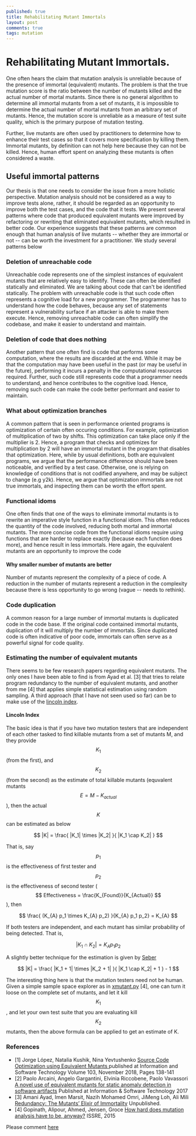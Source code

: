 ```yaml
---
published: true
title: Rehabilitating Mutant Immortals
layout: post
comments: true
tags: mutation
---
```


# Rehabilitating Mutant Immortals.

One often hears the claim that mutation analysis is unreliable because of the presence of immortal (equivalent) mutants. The problem is that the true mutation score is the ratio between the number of mutants killed and the actual number of mortal mutants. Since there is no general algorithm to determine all immortal mutants from a set of mutants, it is impossible to determine the actual number of mortal mutants from an arbitrary set of mutants. Hence, the mutation score is unreliable as a measure of test suite quality, which is the primary purpose of mutation testing.

Further, live mutants are often used by practitioners to determine how to enhance their test cases so that it covers more specification by killing them. Immortal mutants, by definition can not help here because they can not be killed. Hence, human effort spent on analyzing these mutants is often considered a waste.

## Useful immortal patterns

Our thesis is that one needs to consider the issue from a more holistic perspective. Mutation analysis should not be considered as a way to improve tests alone, rather, it should be regarded as an opportunity to improve both the test cases, and the code that it tests. We present several patterns where code that produced equivalent mutants were improved by refactoring or rewriting that eliminated equivalent mutants, which resulted in better code. Our experience suggests that these patterns are common enough that human analysis of live mutants -- whether they are immortal or not -- can be worth the investment for a practitioner. We study several patterns below

### Deletion of unreachable code

Unreachable code represents one of the simplest instances of equivalent mutants that are relatively easy to identify. These can often be identified statically and eliminated. We are talking about code that can't be identified statically. The problem with unreachable code is that such code often represents a cognitive load for a new programmer. The programmer has to understand how the code behaves, because any set of statements represent a vulnerability surface if an attacker is able to make them execute. Hence, removing unreachable code can often simplify the codebase, and make it easier to understand and maintain.

### Deletion of code that does nothing

Another pattern that one often find is code that performs some computation, where the results are discarded at the end. While it may be that the computation may have been useful in the past (or may be useful in the future), performing it incurs a penalty in the computational resources required. Further, such code still represents code that a programmer needs to understand, and hence contributes to the cognitive load. Hence, removing such code can make the code better performant and easier to maintain.

### What about optimization branches

A common pattern that is seen in performance oriented programs is optimization of certain often occuring conditions. For example, optimization of multiplication of two by shifts. This optimization can take place only if the multiplier is 2. Hence, a program that checks and optimizes for multiplication by 2 will have an immortal mutant in the program that disables that optimization. Here, while by usual definitions, both are equivalent programs, we argue that the performance difference should have been noticeable, and verified by a test case. Otherwise, one is relying on knowledge of conditions that is not codified anywhere, and may be subject to change (e.g y2k). Hence, we argue that optimization immortals are not true immortals, and inspecting them can be worth the effort spent.

### Functional idoms

One often finds that one of the ways to eliminate immortal mutants is to rewrite an imperative style function in a functional idiom. This often reduces the quantity of the code involved, reducing both mortal and immortal mutants. The more concise code from the functional idioms require using functions that are harder to replace exactly (because each function does more), and hence result in less immortals. Here again, the equivalent mutants are an opportunity to improve the code

#### Why smaller number of mutants are better

Number of mutants represent the complexity of a piece of code. A reduction in the number of mutants represent a reduction in the complexity because there is less opportunity to go wrong (vague -- needs to rethink).

### Code duplication

A common reason for a large number of immortal mutants is duplicated code in the code base. If the original code contained immortal mutants, duplication of it will multiply the number of immortals. Since duplicated code is often indicative of poor code, immortals can often serve as a powerful signal for code quality.


### Estimating the number of equivalent mutants

There seems to be few research papers regarding equivalent mutants. The only ones I have been able to find is from Ayad et al. [3] that tries to relate program redundancy to the number of equivalent mutants, and another from me [4] that applies simple statistical estimation using random sampling. A third approach (that I have not seen used so far) can be to make use of the [lincoln index](https://www.johndcook.com/blog/2010/07/13/lincoln-index/).

#### Lincoln Index

The basic idea is that if you have two mutation testers that are independent of each other tasked to find killable mutants from a set of mutants M, and they provide $$ K_1 $$ (from the first), and $$ K_2 $$ (from the second) as the estimate of total killable mutants (equvalent mutants $$ E = M - K_{actual} $$ ), then the actual $$ K $$ can be estimated as below

$$ |K| = \frac{ |K_1| \times |K_2| }{ |K_1 \cap K_2| } $$

That is, say $$p_1$$ is the effectiveness of first tester and $$p_2$$ is the effectiveness of second tester ( $$ Effectiveness  = \frac{K_{Found}}{K_{Actual}} $$ ), then 

$$ \frac{ (K_{A} p_1 \times K_{A} p_2) }{K_{A} p_1 p_2} = K_{A} $$

If both testers are independent, and each mutant has similar probability of being detected. That is,

$$  |K_1 \cap K_2| = K_{A} p_1 p_2 $$

A slightly better technique for the estimation is given by [Seber](http://ag.unr.edu/sedinger/Courses/ERS488-688/lectures/openjolly-seber.pdf)

$$ |K| = \frac{ |K_1 + 1| \times |K_2 + 1| }{ |K_1 \cap K_2| + 1 } - 1 $$

The interesting thing here is that the mutation testers need not be human. Given a simple sample space explorer as in [xmutant.py](https://github.com/vrthra/xmutant.py) [4], one can turn it loose on the complete set of mutants, and let it kill $$ K_1 $$, and let your own test suite that you are evaluating kill $$ K_2 $$ mutants, then the above formula can be applied to get an estimate of K.

### References

* [1] Jorge López, Natalia Kushik, Nina Yevtushenko [Source Code Optimization using Equivalent Mutants
](https://arxiv.org/abs/1803.09571) published at Information and Software Technology Volume 103, November 2018, Pages 138-141
* [2] Paolo Arcaini, Angelo Gargantini, Elvinia Riccobene, Paolo Vavassori [A novel use of equivalent mutants for static anomaly detection in software artifacts](https://www.sciencedirect.com/science/article/abs/pii/S0950584916300180) Published at Information & Software Technology 2017
* [3] Amani Ayad, Imen Marsit, Nazih Mohamed Omri, JiMeng Loh, Ali Mili [Redundancy: The Mutants’ Elixir of Immortality](https://web.njit.edu/~mili/ist.pdf) Unpublished.
* [4] Gopinath, Alipour, Ahmed, Jensen, Groce [How hard does mutation analysis have to be, anyway?](http://rahul.gopinath.org/publications/#gopinath2015how) ISSRE, 2015

Please comment [here](https://gist.github.com/vrthra/aa7527ee5c6085bb9124d06a7f24c662)

